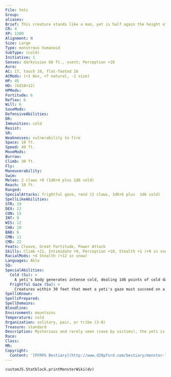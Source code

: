 ```yaml
---
File: Yeti
Group: 
aliases: 
Brief: This creature stands like a man, yet is half again the height of most men and covered with a coat of thick white fur.
CR: 4
XP: 1200
Alignment: N
Size: Large
Type: monstrous humanoid
SubType: (cold)
Initiative: 1
Senses: darkvision 60 ft., scent; Perception +10
Aura: 
AC: 17, touch 10, flat-footed 16
ACMods: (+1 Dex, +7 natural, -1 size)
HP: 45
HD: (6d10+12)
HPMods: 
Fortitude: 6
Reflex: 6
Will: 6
SaveMods: 
DefensiveAbilities: 
DR: 
Immunities: cold
Resist: 
SR: 
Weaknesses: vulnerability to fire
Space: 10 ft.
Speed: 40 ft.
MoveMods: 
Burrow: 
Climb: 30 ft.
Fly: 
Maneuverability: 
Swim: 
Melee: 2 claws +9 (1d6+4 plus 1d6 cold)
Reach: 10 ft.
Ranged: 
SpecialAttacks: frightful gaze, rend (2 claws, 1d6+6 plus  1d6 cold)
SpellLikeAbilities: 
STR: 19
DEX: 12
CON: 15
INT: 9
WIS: 12
CHA: 10
BAB: 6
CMB: 11
CMD: 22
Feats: Cleave, Great Fortitude, Power Attack
Skills: Climb +21, Intimidate +9, Perception +10, Stealth +1 (+9 in snow)
RacialMods: +4 Stealth (+12 in snow)
Languages: Aklo
SQ: 
SpecialAbilities:
  Cold (Su): >
    A yeti's body generates intense cold, dealing 1d6 points of cold damage to any creature that contacts it with a natural attack or unarmed strike, or whenever it hits a foe with its claws or rend attack.
  Frightful Gaze (Su): >
    Creatures within 30 feet that meet a yeti's gaze must succeed on a DC 13 Will save or stand paralyzed in fear for 1 round.  This is a mind-affecting fear paralysis effect.  A creature that successfully saves cannot be affected again by the frightful gaze of that yeti for 1 day. The save DC is Charisma-based.
SpellsKnown: 
SpellsPrepared: 
SpellDomains: 
Bloodline: 
Environment: mountains
Temperature: cold
Organization: solitary, pair, or tribe (3-8)
Treasure: standard
Description: Mysterious and rarely seen (save by victims), the yeti is a towering denizen of the loneliest and tallest mountain peaks. Those who dwell upon the lower reaches of such storied slopes whisper tales of "abominable snowmen" who come down from the heights to raid, taking livestock or even humans as prey and leaving behind only monstrous barefoot tracks in the bloodstained snow.  Although yeti stories are accurate in their portrayals of fierce, stealthy, and immensely strong creatures, they are not when it comes to ascribing the yeti's temperament and source. They dwell in small tribes atop their distant mountains, where they are sheltered from contact with most other races. Those with violent or cruel natures are usually forced out of tribes to live lonely lives as exiles, and without the support of a tribe such yeti are often driven to raiding lowlander settlements, thus perpetuating the myth of the yeti as a demon made flesh.  The source of such cruel madness can often be traced to a singular source-proximity to strange, eldritch dimensions. The yetis' mountain lairs rise high in places where the boundaries between this world and others rasp thin. It is unclear if the yeti are invaders from these dimensions or Material Plane natives inf luenced by otherworldly realms, but it seems certain that whatever their origins, the yeti are no friends to those who dwell beyond, and may even act as guardians against intrusions from such strange worlds into the Material Plane.
Race: 
Class: 
MR: 
Copyright:
  Content: '[PFRPG Bestiary](http://www.d20pfsrd.com/bestiary/monster-listings/monstrous-humanoids/yeti)'
---
```

```dataviewjs
customJS.Statblock.printMonsterWiki(dv)
```
